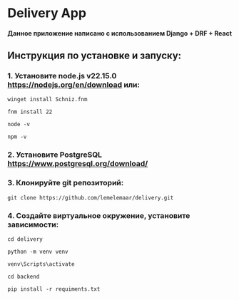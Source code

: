 # Delivery App
#### Данное приложение написано с использованием Django + DRF + React

## Инструкция по установке и запуску:

### 1. Установите node.js v22.15.0 https://nodejs.org/en/download или:
```
winget install Schniz.fnm

fnm install 22

node -v 

npm -v 
```
### 2. Установите PostgreSQL https://www.postgresql.org/download/

### 3. Клонируйте git репозиторий:
```
git clone https://github.com/lemelemaar/delivery.git
```

### 4. Создайте виртуальное окружение, установите зависимости:
```
cd delivery

python -m venv venv

venv\Scripts\activate

cd backend

pip install -r requiments.txt

```
